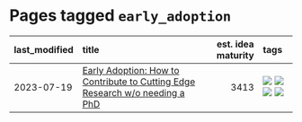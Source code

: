 # Pages tagged `early_adoption`

|last_modified|title|est. idea maturity|tags
|:---|:---|---:|:---|
|2023-07-19|[Early Adoption: How to Contribute to Cutting Edge Research w/o needing a PhD](../early_adoption_and_fomo.md)|3413|[![](https://img.shields.io/badge/tag-career_advice-1ee399)](../tags/career_advice.md) [![](https://img.shields.io/badge/tag-early_adoption-49fd1a)](../tags/early_adoption.md) [![](https://img.shields.io/badge/tag-mentoring-6edb5)](../tags/mentoring.md) [![](https://img.shields.io/badge/tag-reddit-f1c85)](../tags/reddit.md)|